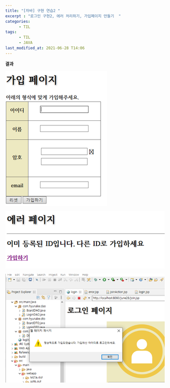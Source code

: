 ```yaml
---
title: "[자바] 구현 연습2 "
excerpt : "로그인 구현2, 에러 처리하기, 가입페이지 만들기  "
categories:
      - TIL
tags:
      - TIL
      - JAVA  
last_modified_at: 2021-06-28 T14:06
---
```


__결과__

![1](/assets/20210628/1.png)

![2](/assets/20210628/2.png)

![3](/assets/20210628/3.png)
